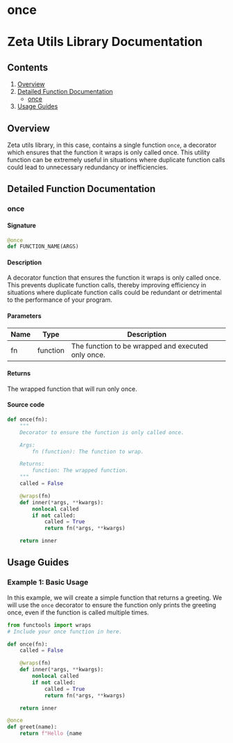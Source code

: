 # once

# Zeta Utils Library Documentation

## Contents

1. [Overview](#overview)
2. [Detailed Function Documentation](#Detailed-Function-Documentation)
   - [once](#once)
3. [Usage Guides](#Usage-Guides)

## <a name="overview"></a> Overview

Zeta utils library, in this case, contains a single function `once`, a decorator which ensures that the function it wraps is only called once. This utility function can be extremely useful in situations where duplicate function calls could lead to unnecessary redundancy or inefficiencies.

## <a name="Detailed-Function-Documentation"></a> Detailed Function Documentation

### <a name="once"></a> once

#### Signature

```python
@once
def FUNCTION_NAME(ARGS)
```

#### Description

A decorator function that ensures the function it wraps is only called once. This prevents duplicate function calls, thereby improving efficiency in situations where duplicate function calls could be redundant or detrimental to the performance of your program.

#### Parameters

| Name | Type     | Description   | 
|------|----------|---------------|
| fn   | function | The function to be wrapped and executed only once.| 

#### Returns

The wrapped function that will run only once.


#### Source code

```python
def once(fn):
    """
    Decorator to ensure the function is only called once.

    Args:
        fn (function): The function to wrap.

    Returns:
        function: The wrapped function.
    """
    called = False

    @wraps(fn)
    def inner(*args, **kwargs):
        nonlocal called
        if not called:
            called = True
            return fn(*args, **kwargs)

    return inner
```

## <a name="Usage-Guides"></a> Usage Guides

### Example 1: Basic Usage

In this example, we will create a simple function that returns a greeting. We will use the `once` decorator to ensure the function only prints the greeting once, even if the function is called multiple times.

```python
from functools import wraps
# Include your once function in here.

def once(fn):
    called = False

    @wraps(fn)
    def inner(*args, **kwargs):
        nonlocal called
        if not called:
            called = True
            return fn(*args, **kwargs)

    return inner

@once
def greet(name):
    return f"Hello {name
